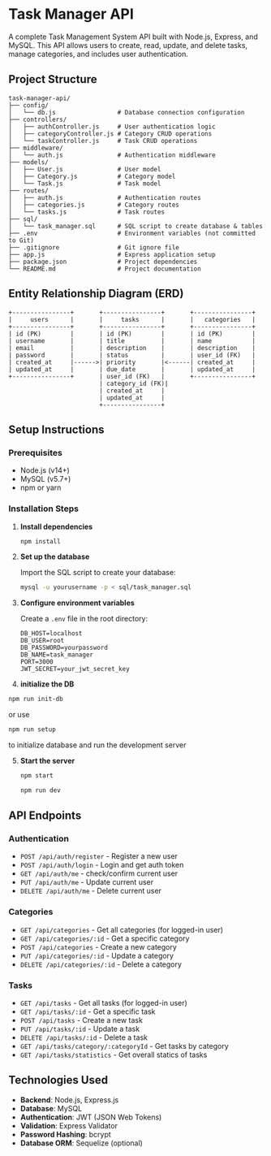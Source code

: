 # Task Manager API

A complete Task Management System API built with Node.js, Express, and MySQL. This API allows users to create, read, update, and delete tasks, manage categories, and includes user authentication.

## Project Structure

```
task-manager-api/
├── config/
│   └── db.js                 # Database connection configuration
├── controllers/
│   ├── authController.js     # User authentication logic
│   ├── categoryController.js # Category CRUD operations
│   └── taskController.js     # Task CRUD operations
├── middleware/
│   └── auth.js               # Authentication middleware
├── models/
│   ├── User.js               # User model
│   ├── Category.js           # Category model
│   └── Task.js               # Task model
├── routes/
│   ├── auth.js               # Authentication routes
│   ├── categories.js         # Category routes
│   └── tasks.js              # Task routes
├── sql/
│   └── task_manager.sql      # SQL script to create database & tables
├── .env                      # Environment variables (not committed to Git)
├── .gitignore                # Git ignore file
├── app.js                    # Express application setup
├── package.json              # Project dependencies
└── README.md                 # Project documentation
```

## Entity Relationship Diagram (ERD)

```
+----------------+       +----------------+       +----------------+
|     users      |       |     tasks      |       |   categories   |
+----------------+       +----------------+       +----------------+
| id (PK)        |       | id (PK)        |       | id (PK)        |
| username       |       | title          |       | name           |
| email          |       | description    |       | description    |
| password       |       | status         |       | user_id (FK)   |
| created_at     |------>| priority       |<------| created_at     |
| updated_at     |       | due_date       |       | updated_at     |
+----------------+       | user_id (FK)   |       +----------------+
                         | category_id (FK)|
                         | created_at     |
                         | updated_at     |
                         +----------------+
```

## Setup Instructions

### Prerequisites
- Node.js (v14+)
- MySQL (v5.7+)
- npm or yarn

### Installation Steps

1. **Install dependencies**
   ```bash
   npm install
   ```

2. **Set up the database**

   Import the SQL script to create your database:
   ```bash
   mysql -u yourusername -p < sql/task_manager.sql
   ```

3. **Configure environment variables**

   Create a `.env` file in the root directory:
   ```
   DB_HOST=localhost
   DB_USER=root
   DB_PASSWORD=yourpassword
   DB_NAME=task_manager
   PORT=3000
   JWT_SECRET=your_jwt_secret_key
   ```

4. **initialize the DB**
```bash
npm run init-db
```

 or use

 ```bash
 npm run setup
 ```
 to initialize database and run the development server

5. **Start the server**
   ```bash
   npm start
   ```

   ```bash
   npm run dev
   ```

## API Endpoints

### Authentication
- `POST /api/auth/register` - Register a new user
- `POST /api/auth/login` - Login and get auth token
- `GET /api/auth/me` - check/confirm current user
- `PUT /api/auth/me` - Update current user
- `DELETE /api/auth/me` - Delete current user


### Categories
- `GET /api/categories` - Get all categories (for logged-in user)
- `GET /api/categories/:id` - Get a specific category
- `POST /api/categories` - Create a new category
- `PUT /api/categories/:id` - Update a category
- `DELETE /api/categories/:id` - Delete a category

### Tasks
- `GET /api/tasks` - Get all tasks (for logged-in user)
- `GET /api/tasks/:id` - Get a specific task
- `POST /api/tasks` - Create a new task
- `PUT /api/tasks/:id` - Update a task
- `DELETE /api/tasks/:id` - Delete a task
- `GET /api/tasks/category/:categoryId` - Get tasks by category
- `GET /api/tasks/statistics` - Get overall statics of tasks

## Technologies Used

- **Backend**: Node.js, Express.js
- **Database**: MySQL
- **Authentication**: JWT (JSON Web Tokens)
- **Validation**: Express Validator
- **Password Hashing**: bcrypt
- **Database ORM**: Sequelize (optional)